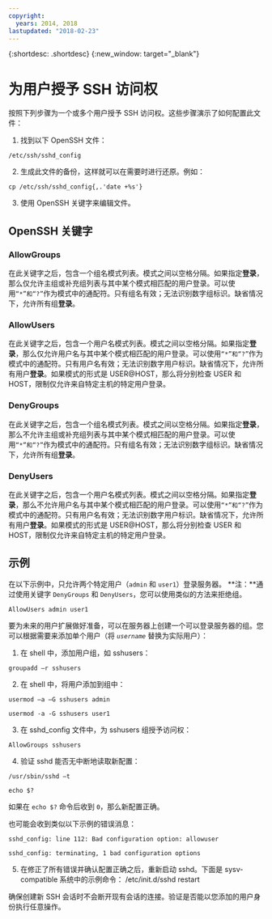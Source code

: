 ```yaml
---
copyright:
  years: 2014, 2018
lastupdated: "2018-02-23"
---
```


{:shortdesc: .shortdesc}
{:new_window: target="_blank"}

# 为用户授予 SSH 访问权 

按照下列步骤为一个或多个用户授予 SSH 访问权。这些步骤演示了如何配置此文件：

1. 找到以下 OpenSSH 文件：
```
/etc/ssh/sshd_config
```
  
2. 生成此文件的备份，这样就可以在需要时进行还原。例如：

```
cp /etc/ssh/sshd_config{,.'date +%s'}
```
  
3. 使用 OpenSSH 关键字来编辑文件。


## OpenSSH 关键字

### AllowGroups 

在此关键字之后，包含一个组名模式列表。模式之间以空格分隔。如果指定**登录**，那么仅允许主组或补充组列表与其中某个模式相匹配的用户登录。可以使用`“*”和“?”`作为模式中的通配符。只有组名有效；无法识别数字组标识。缺省情况下，允许所有组**登录**。

### AllowUsers 

在此关键字之后，包含一个用户名模式列表。模式之间以空格分隔。如果指定**登录**，那么仅允许用户名与其中某个模式相匹配的用户登录。可以使用`“*”和“?”`作为模式中的通配符。只有用户名有效；无法识别数字用户标识。缺省情况下，允许所有用户**登录**。如果模式的形式是 USER@HOST，那么将分别检查 USER 和 HOST，限制仅允许来自特定主机的特定用户登录。

### DenyGroups 

在此关键字之后，包含一个组名模式列表。模式之间以空格分隔。如果指定**登录**，那么不允许主组或补充组列表与其中某个模式相匹配的用户登录。可以使用`“*”和“?”`作为模式中的通配符。只有组名有效；无法识别数字组标识。缺省情况下，允许所有组**登录**。

### DenyUsers 

在此关键字之后，包含一个用户名模式列表。模式之间以空格分隔。如果指定**登录**，那么不允许用户名与其中某个模式相匹配的用户登录。可以使用`“*”和“?”`作为模式中的通配符。只有用户名有效；无法识别数字用户标识。缺省情况下，允许所有用户**登录**。如果模式的形式是 USER@HOST，那么将分别检查 USER 和 HOST，限制仅允许来自特定主机的特定用户登录。

## 示例

在以下示例中，只允许两个特定用户（`admin` 和 `user1`）登录服务器。
**注：**通过使用关键字 `DenyGroups` 和 `DenyUsers`，您可以使用类似的方法来拒绝组。
```
AllowUsers admin user1
```

要为未来的用户扩展做好准备，可以在服务器上创建一个可以登录服务器的组。您可以根据需要来添加单个用户（将 *`username`* 替换为实际用户）：

1. 在 shell 中，添加用户组，如 sshusers：
```
groupadd –r sshusers
```

2. 在 shell 中，将用户添加到组中：
```
usermod –a –G sshusers admin
```
```
usermod -a -G sshusers user1
```

3. 在 sshd_config 文件中，为 sshusers 组授予访问权：
```
AllowGroups sshusers
```

4. 验证 sshd 能否无中断地读取新配置：
```
/usr/sbin/sshd –t
```

```
echo $?
```

  如果在 `echo $?` 命令后收到 `0`，那么新配置正确。

  也可能会收到类似以下示例的错误消息：
```
sshd_config: line 112: Bad configuration option: allowuser
```

```
sshd_config: terminating, 1 bad configuration options
```

5. 在修正了所有错误并确认配置正确之后，重新启动 sshd。下面是 sysv-compatible 系统中的示例命令：
  /etc/init.d/sshd restart

确保创建新 SSH 会话时不会断开现有会话的连接。验证是否能以您添加的用户身份执行任意操作。

